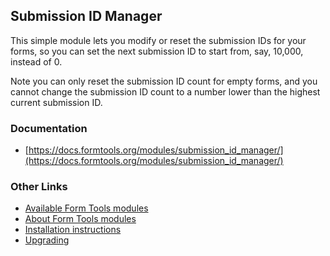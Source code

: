## Submission ID Manager

This simple module lets you modify or reset the submission IDs for your forms, so you can set the next submission ID
to start from, say, 10,000, instead of 0.

Note you can only reset the submission ID count for empty forms, and you cannot change the submission ID count to a
number lower than the highest current submission ID. 


### Documentation

- [https://docs.formtools.org/modules/submission_id_manager/](https://docs.formtools.org/modules/submission_id_manager/)


### Other Links

- [Available Form Tools modules](https://modules.formtools.org/)
- [About Form Tools modules](https://docs.formtools.org/userdoc/modules/) 
- [Installation instructions](https://docs.formtools.org/userdoc/modules/installing/)
- [Upgrading](https://docs.formtools.org/userdoc/modules/upgrading/)
